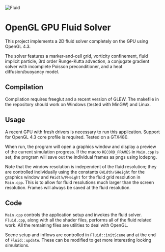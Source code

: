 ![Fluid](https://raw.github.com/tunabrain/gpu-fluid/master/Header.png)

OpenGL GPU Fluid Solver
=========

This project implements a 2D fluid solver completely on the GPU using OpenGL 4.3.

The solver features a marker-and-cell grid, vorticity confinement, fluid implicit particle, 3rd order Runge-Kutta advection, a conjugate gradient solver with incomplete Poisson preconditioner, and a heat diffusion/buoyancy model.

Compilation
-----------

Compilation requires freeglut and a recent version of GLEW. The makefile in the repository should work on Windows (tested with MinGW) and Linux. 

Usage
-----

A recent GPU with fresh drivers is necessary to run this application. Support for OpenGL 4.3 core profile is required. Tested on a GTX480.

When run, the program will open a graphics window and display a preview of the current simulation progress. If the macro <code>RECORD_FRAMES</code> in <code>Main.cpp</code> is set, the program will save out the individual frames as pngs using lodepng.

Note that the window resolution is independent of the fluid resolution; they are controlled individually using the constants <code>GWidth/GHeight</code> for the graphics window and <code>FWidth/FHeight</code> for the fluid grid resolution in <code>Main.cpp</code>. This is to allow for fluid resolutions much larger than the screen resolution. Frames will always be saved at the fluid resolution.

Code
----

<code>Main.cpp</code> controls the application setup and invokes the fluid solver. <code>Fluid.cpp</code>, along with all the shader files, performs all of the fluid related work. All the remaining files are utilities to deal with OpenGL.

Scene setup and inflows are controlled in <code>Fluid::initScene</code> and at the end of <code>Fluid::update</code>. These can be modified to get more interesting looking simulations. 